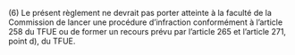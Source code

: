 (6) Le présent règlement ne devrait pas porter atteinte à la faculté de la Commission de lancer une procédure d’infraction conformément à l’article 258 du TFUE ou de former un recours prévu par l’article 265 et l’article 271, point d), du TFUE.